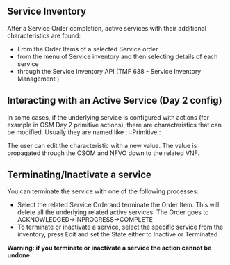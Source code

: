 ## Service Inventory

After a Service Order completion, active services with their additional characteristics are found:
* From the Order Items of a selected Service order
* from the menu of Service inventory and then selecting details of each service
* through the Service Inventory API (TMF 638 - Service Inventory Management ) 


## Interacting with an Active Service (Day 2 config)

In some cases, if the underlying service is configured with actions (for example in OSM Day 2 primitive actions), there are characteristics that can be modified.  Usually they are named like : <servicename>::Primitive::<action>

The user can edit the characteristic with a new value. The value is propagated through the OSOM and NFVO down to the related VNF.

## Terminating/Inactivate a service

You can terminate the service with one of the following processes:

* Select the related Service Orderand terminate the Order Item. This will delete all the underlying related active services. The Order goes to ACKNOWLEDGED->INPROGRESS->COMPLETE
* To terminate or inactivate a service, select the specific service from the inventory, press Edit and set the State either to Inactive or Terminated

<b>Warning: if you terminate or inactivate a service the action cannot be undone.</b>   